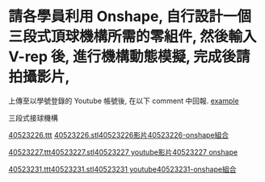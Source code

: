 # 請各學員利用 Onshape, 自行設計一個三段式頂球機構所需的零組件, 然後輸入 V-rep 後, 進行機構動態模擬, 完成後請拍攝影片, 
  上傳至以學號登錄的 Youtube 帳號後, 在以下 comment 中回報.
[example](triple_ball_lifter_ex1.pyslvs.zip)

三段式接球機構

[40523226.ttt](https://github.com/s40523226/cd-2018/blob/gh-pages/40523226.ttt) [40523226.stl](https://github.com/s40523226/cd-2018/blob/gh-pages/40523226.stl)[40523226影片](https://www.youtube.com/watch?v=yB4Gsi_HCfM)[40523226-onshape組合](https://cad.onshape.com/documents/71bb7bad2a8fa8e0218b2f3e/w/6e4aef8420617c704b0c825e/e/cd788bf77617436cf0fd4ab8)
             
[40523227.ttt](https://github.com/s40523227/cd-2018team6/blob/gh-pages/%E4%B8%89%E6%AE%B5%E5%BC%8F%E9%80%A3%E6%A1%BF/40523227%E7%B5%84%E5%90%88%E5%9C%96.ttt)[40523227.stl](https://github.com/s40523227/cd-2018team6/blob/gh-pages/%E4%B8%89%E6%AE%B5%E5%BC%8F%E9%80%A3%E6%A1%BF/%E7%B5%84%E5%90%88%E5%9C%96.stl)[40523227 youtube影片](https://www.youtube.com/watch?v=rLE70JxAs7o)[40523227 onshape](https://cad.onshape.com/documents/c0c28f15e5cb11a591daf39d/w/2daf99ce4f6f11aacc51f6c8/e/2986891c9b7b636ef0b2ece3)
                  
[40523231.ttt](https://github.com/s40523231/cd-2018team6/blob/gh-pages/w11/40523231-1.ttt)[40523231.stl](https://github.com/s40523231/cd-2018team6/blob/gh-pages/w11/40523231.stl)[40523231 youtube](https://www.youtube.com/watch?v=wNSCxpsLJwU)[40523231-onshape組合](https://cad.onshape.com/signin)

